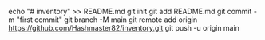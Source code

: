 echo "# inventory" >> README.md
git init
git add README.md
git commit -m "first commit"
git branch -M main
git remote add origin https://github.com/Hashmaster82/inventory.git
git push -u origin main
